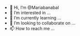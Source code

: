 - 👋 Hi, I’m @Mariabanabal
- 👀 I’m interested in ...
- 🌱 I’m currently learning ...
- 💞️ I’m looking to collaborate on ...
- 📫 How to reach me ...

<!---
Mariabanabal/Mariabanabal is a ✨ special ✨ repository because its `README.md` (this file) appears on your GitHub profile.
You can click the Preview link to take a look at your changes.
--->
